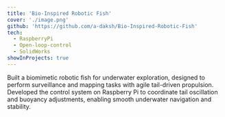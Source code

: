 ```yaml
---
title: 'Bio-Inspired Robotic Fish'
cover: './image.png'
github: 'https://github.com/a-daksh/Bio-Inspired-Robotic-Fish'
tech:
  - RaspberryPi
  - Open-loop-control
  - SolidWorks
showInProjects: true
---
```

Built a biomimetic robotic fish for underwater exploration, designed to perform surveillance and mapping tasks with agile tail-driven propulsion. Developed the control system on Raspberry Pi to coordinate tail oscillation and buoyancy adjustments, enabling smooth underwater navigation and stability.